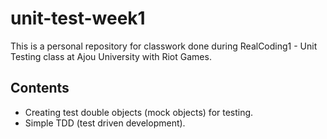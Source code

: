 # unit-test-week1
This is a personal repository for classwork done during RealCoding1 - Unit Testing class at Ajou University with Riot Games.

## Contents
- Creating test double objects (mock objects) for testing.
- Simple TDD (test driven development).
